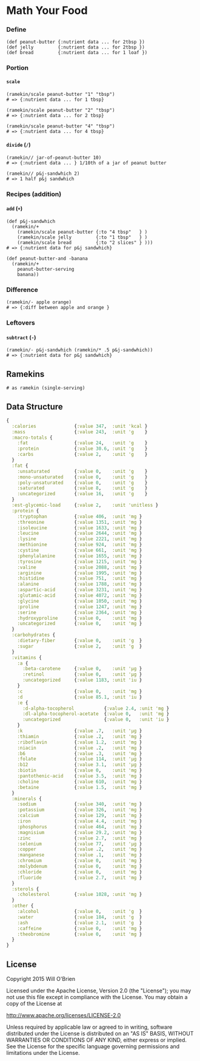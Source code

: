 Math Your Food
===============

### Define

```
(def peanut-butter {:nutrient data ... for 2tbsp })
(def jelly         {:nutrient data ... for 2tbsp })
(def bread         {:nutrient data ... for 1 loaf })
```

### Portion

#### `scale`

```
(ramekin/scale peanut-butter "1" "tbsp")
# => {:nutrient data ... for 1 tbsp}

(ramekin/scale peanut-butter "2" "tbsp")
# => {:nutrient data ... for 2 tbsp}

(ramekin/scale peanut-butter "4" "tbsp")
# => {:nutrient data ... for 4 tbsp}
```

#### `divide` (`/`)

```
(ramekin// jar-of-peanut-butter 10)
# => {:nutrient data ... } 1/10th of a jar of peanut butter

(ramekin// p&j-sandwhich 2)
# => 1 half p&j sandwhich
```

### Recipes (addition)

#### `add` (`+`)

```
(def p&j-sandwhich
  (ramekin/+
    (ramekin/scale peanut-butter {:to "4 tbsp"   } )
    (ramekin/scale jelly         {:to "1 tbsp"   } )
    (ramekin/scale bread         {:to "2 slices" } )))
# => {:nutrient data for p&j sandwhich}
```


```
(def peanut-butter-and -banana
  (ramekin/+
    peanut-butter-serving
    banana))
```

### Difference

```
(ramekin/- apple orange)
# => {:diff between apple and orange }
```

### Leftovers

#### `subtract` (`-`)

```
(ramekin/- p&j-sandwhich (ramekin/* .5 p&j-sandwhich))
# => {:nutrient data for p&j sandwhich}
```

Ramekins
--------

```
# as ramekin (single-serving)
```

Data Structure
----------------

```clojure
{
  :calories              {:value 347,  :unit 'kcal }
  :mass                  {:value 243,  :unit 'g    }
  :macro-totals {
    :fat                 {:value 24,   :unit 'g    }
    :protein             {:value 30.6, :unit 'g    }
    :carbs               {:value 2,    :unit 'g    }
  }
  :fat {
    :unsaturated         {:value 0,    :unit 'g    }
    :mono-unsaturated    {:value 0,    :unit 'g    }
    :poly-unsaturated    {:value 0,    :unit 'g    }
    :saturated           {:value 8,    :unit 'g    }
    :uncategorized       {:value 16,   :unit 'g    }
  }
  :est-glycemic-load     {:value 2,    :unit 'unitless }
  :protein {
    :tryptophan          {:value 406,  :unit 'mg }
    :threonine           {:value 1351, :unit 'mg }
    :isoleucine          {:value 1633, :unit 'mg }
    :leucine             {:value 2644, :unit 'mg }
    :lysine              {:value 2221, :unit 'mg }
    :methionine          {:value 924,  :unit 'mg }
    :cystine             {:value 661,  :unit 'mg }
    :phenylalanine       {:value 1655, :unit 'mg }
    :tyrosine            {:value 1215, :unit 'mg }
    :valine              {:value 2088, :unit 'mg }
    :arginine            {:value 1995, :unit 'mg }
    :histidine           {:value 751,  :unit 'mg }
    :alanine             {:value 1788, :unit 'mg }
    :aspartic-acid       {:value 3231, :unit 'mg }
    :glutamic-acid       {:value 4072, :unit 'mg }
    :glycine             {:value 1050, :unit 'mg }
    :proline             {:value 1247, :unit 'mg }
    :serine              {:value 2364, :unit 'mg }
    :hydroxyproline      {:value 0,    :unit 'mg }
    :uncategorized       {:value 0,    :unit 'mg }
  }
  :carbohydrates {
    :dietary-fiber       {:value 0,    :unit 'g  }
    :sugar               {:value 2,    :unit 'g  }
  }
  :vitamins {
    :a {
      :beta-carotene     {:value 0,    :unit 'μg }
      :retinol           {:value 0,    :unit 'μg }
      :uncategorized     {:value 1183, :unit 'iu }
    }
    :c                   {:value 0,    :unit 'mg }
    :d                   {:value 85.1, :unit 'iu }
    :e {
      :d-alpha-tocopherol           {:value 2.4, :unit 'mg }
      :dl-alpha-tocopherol-acetate  {:value 0,   :unit 'mg }
      :uncategorized                {:value 0,   :unit 'iu }
    }
    :k                   {:value .7,   :unit 'μg }
    :thiamin             {:value .2,   :unit 'mg }
    :riboflavin          {:value 1.2,  :unit 'mg }
    :niacin              {:value .2,   :unit 'mg }
    :b6                  {:value .3,   :unit 'mg }
    :folate              {:value 114,  :unit 'μg }
    :b12                 {:value 3.1,  :unit 'μg }
    :biotin              {:value 0,    :unit 'mg }
    :pantothenic-acid    {:value 3.5,  :unit 'mg }
    :choline             {:value 610,  :unit 'mg }
    :betaine             {:value 1.5,  :unit 'mg }
  }
  :minerals {
    :sodium              {:value 340,  :unit 'mg }
    :potassium           {:value 326,  :unit 'mg }
    :calcium             {:value 129,  :unit 'mg }
    :iron                {:value 4.4,  :unit 'mg }
    :phosphorus          {:value 464,  :unit 'mg }
    :magnisium           {:value 29.2, :unit 'mg }
    :zinc                {:value 2.7,  :unit 'mg }
    :selenium            {:value 77,   :unit 'μg }
    :copper              {:value .2,   :unit 'mg }
    :manganese           {:value .1,   :unit 'mg }
    :chromium            {:value 0,    :unit 'mg }
    :molybdenum          {:value 0,    :unit 'mg }
    :chloride            {:value 0,    :unit 'mg }
    :fluoride            {:value 2.7,  :unit 'mg }
  }
  :sterols {
    :cholesterol         {:value 1028, :unit 'mg }
  }
  :other {
    :alcohol             {:value 0,    :unit 'g  }
    :water               {:value 184,  :unit 'g  }
    :ash                 {:value 2.1,  :unit 'g  }
    :caffeine            {:value 0,    :unit 'mg }
    :theobromine         {:value 0,    :unit 'mg }
  }
}

```


License
------------------

Copyright 2015 Will O'Brien

Licensed under the Apache License, Version 2.0 (the "License");
you may not use this file except in compliance with the License.
You may obtain a copy of the License at

   http://www.apache.org/licenses/LICENSE-2.0

Unless required by applicable law or agreed to in writing, software
distributed under the License is distributed on an "AS IS" BASIS,
WITHOUT WARRANTIES OR CONDITIONS OF ANY KIND, either express or implied.
See the License for the specific language governing permissions and
limitations under the License.
